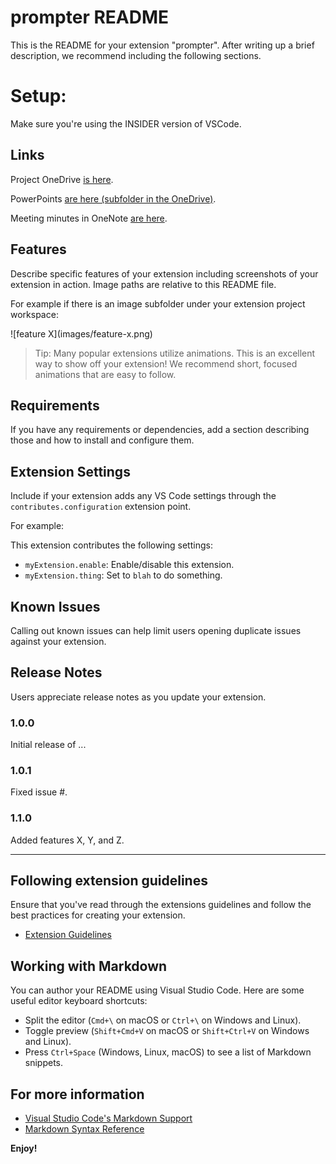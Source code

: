 # prompter README

This is the README for your extension "prompter". After writing up a brief description, we recommend including the following sections.

# Setup:

Make sure you're using the INSIDER version of VSCode.

## Links

Project OneDrive [is here](https://umich-my.sharepoint.com/:f:/g/personal/dhiarzig_umich_edu/Ev3pZ_XU2T5EqZpzSqKhHLEBg8EQlqJscdtom5xcbeVN0g?e=n7ChnZ).

PowerPoints [are here (subfolder in the OneDrive)](https://umich-my.sharepoint.com/:f:/g/personal/dhiarzig_umich_edu/Enev1_5qYTVBqQavBbOLXdsBE3ncvlZU74gZVPTUmEzBdA?e=GwHShL).

Meeting minutes in OneNote [are here](https://umich-my.sharepoint.com/:o:/g/personal/dhiarzig_umich_edu/Em1Fn8viUIdNsMI_kNZkVKYBZbIZgBlVmJQIV2uBe2T8fQ).

## Features

Describe specific features of your extension including screenshots of your extension in action. Image paths are relative to this README file.

For example if there is an image subfolder under your extension project workspace:

\!\[feature X\]\(images/feature-x.png\)

> Tip: Many popular extensions utilize animations. This is an excellent way to show off your extension! We recommend short, focused animations that are easy to follow.

## Requirements

If you have any requirements or dependencies, add a section describing those and how to install and configure them.

## Extension Settings

Include if your extension adds any VS Code settings through the `contributes.configuration` extension point.

For example:

This extension contributes the following settings:

-   `myExtension.enable`: Enable/disable this extension.
-   `myExtension.thing`: Set to `blah` to do something.

## Known Issues

Calling out known issues can help limit users opening duplicate issues against your extension.

## Release Notes

Users appreciate release notes as you update your extension.

### 1.0.0

Initial release of ...

### 1.0.1

Fixed issue #.

### 1.1.0

Added features X, Y, and Z.

---

## Following extension guidelines

Ensure that you've read through the extensions guidelines and follow the best practices for creating your extension.

-   [Extension Guidelines](https://code.visualstudio.com/api/references/extension-guidelines)

## Working with Markdown

You can author your README using Visual Studio Code. Here are some useful editor keyboard shortcuts:

-   Split the editor (`Cmd+\` on macOS or `Ctrl+\` on Windows and Linux).
-   Toggle preview (`Shift+Cmd+V` on macOS or `Shift+Ctrl+V` on Windows and Linux).
-   Press `Ctrl+Space` (Windows, Linux, macOS) to see a list of Markdown snippets.

## For more information

-   [Visual Studio Code's Markdown Support](http://code.visualstudio.com/docs/languages/markdown)
-   [Markdown Syntax Reference](https://help.github.com/articles/markdown-basics/)

**Enjoy!**

